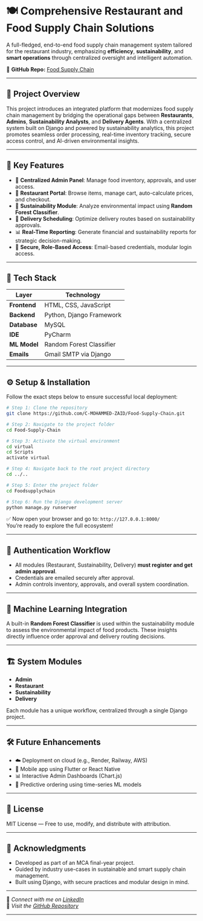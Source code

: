 # 🍽️ Comprehensive Restaurant and Food Supply Chain Solutions

A full-fledged, end-to-end food supply chain management system tailored for the restaurant industry, emphasizing **efficiency**, **sustainability**, and **smart operations** through centralized oversight and intelligent automation.

🔗 **GitHub Repo:** [Food Supply Chain](https://github.com/C-MOHAMMED-ZAID/Food-Supply-Chain.git)

---

## 🚀 Project Overview

This project introduces an integrated platform that modernizes food supply chain management by bridging the operational gaps between **Restaurants**, **Admins**, **Sustainability Analysts**, and **Delivery Agents**. With a centralized system built on Django and powered by sustainability analytics, this project promotes seamless order processing, real-time inventory tracking, secure access control, and AI-driven environmental insights.

---

## 🎯 Key Features

- 🧠 **Centralized Admin Panel**: Manage food inventory, approvals, and user access.
- 🏪 **Restaurant Portal**: Browse items, manage cart, auto-calculate prices, and checkout.
- 🌱 **Sustainability Module**: Analyze environmental impact using **Random Forest Classifier**.
- 🚚 **Delivery Scheduling**: Optimize delivery routes based on sustainability approvals.
- 📊 **Real-Time Reporting**: Generate financial and sustainability reports for strategic decision-making.
- 🔐 **Secure, Role-Based Access**: Email-based credentials, modular login access.

---

## 🧰 Tech Stack

| Layer          | Technology               |
|----------------|---------------------------|
| **Frontend**   | HTML, CSS, JavaScript     |
| **Backend**    | Python, Django Framework  |
| **Database**   | MySQL                     |
| **IDE**        | PyCharm                   |
| **ML Model**   | Random Forest Classifier  |
| **Emails**     | Gmail SMTP via Django     |

---

## ⚙️ Setup & Installation

Follow the exact steps below to ensure successful local deployment:

```bash
# Step 1: Clone the repository
git clone https://github.com/C-MOHAMMED-ZAID/Food-Supply-Chain.git

# Step 2: Navigate to the project folder
cd Food-Supply-Chain

# Step 3: Activate the virtual environment
cd virtual
cd Scripts
activate virtual

# Step 4: Navigate back to the root project directory
cd ../..

# Step 5: Enter the project folder
cd Foodsupplychain

# Step 6: Run the Django development server
python manage.py runserver
```

✅ Now open your browser and go to: `http://127.0.0.1:8000/`  
You’re ready to explore the full ecosystem!

---

## 🔐 Authentication Workflow

- All modules (Restaurant, Sustainability, Delivery) **must register and get admin approval**.
- Credentials are emailed securely after approval.
- Admin controls inventory, approvals, and overall system coordination.

---

## 🧠 Machine Learning Integration

A built-in **Random Forest Classifier** is used within the sustainability module to assess the environmental impact of food products. These insights directly influence order approval and delivery routing decisions.

---

## 🏗️ System Modules

- **Admin**
- **Restaurant**
- **Sustainability**
- **Delivery**

Each module has a unique workflow, centralized through a single Django project.

---

## 🛠️ Future Enhancements

- ☁️ Deployment on cloud (e.g., Render, Railway, AWS)
- 📱 Mobile app using Flutter or React Native
- 📊 Interactive Admin Dashboards (Chart.js)
- 🔄 Predictive ordering using time-series ML models

---

## 📃 License

MIT License — Free to use, modify, and distribute with attribution.

---

## 🙌 Acknowledgments

- Developed as part of an MCA final-year project.
- Guided by industry use-cases in sustainable and smart supply chain management.
- Built using Django, with secure practices and modular design in mind.

---

💼 _Connect with me on [LinkedIn](https://www.linkedin.com/in/mohammedzaidc)_  
🔗 _Visit the [GitHub Repository](https://github.com/C-MOHAMMED-ZAID/Food-Supply-Chain.git)_

---
